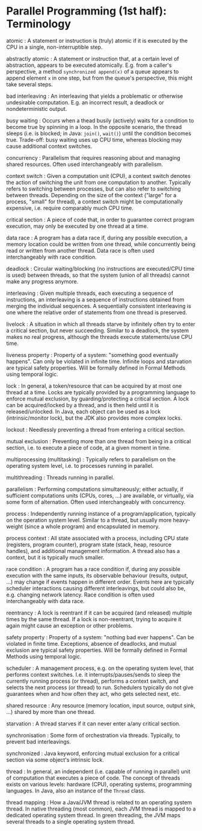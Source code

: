 # Parallel Programming (1st half): Terminology

atomic
:   A statement or instruction is (truly) atomic if it is executed by the CPU in a single, non-interruptible step.

abstractly atomic
:   A statement or instruction that, at a certain level of abstraction, appears to be executed atomically. E.g. from a caller's perspective, a method `synchronized append(x)` of a queue appears to append element `x` in one step, but from the queue's perspective, this might take several steps.

bad interleaving
:   An interleaving that yields a problematic or otherwise undesirable computation. E.g. an incorrect result, a deadlock or nondeterministic output.

busy waiting
:   Occurs when a thead busily (actively) waits for a condition to become true by spinning in a loop. In the opposite scenario, the thread sleeps (i.e. is blocked; in Java: `join()`, `wait()`) until the condition becomes true. Trade-off: busy waiting uses up CPU time, whereas blocking may cause additional context switches.

concurrency
:   Parallelism that requires reasoning about and managing shared resources. Often used interchangeably with parallelism.

context switch
:   Given a computation unit (CPU), a context switch denotes the action of switching the unit from one computation to another. Typically refers to switching between processes, but can also refer to switching between threads. Depending on the size of the context ("large" for a process, "small" for thread), a context switch might be computationally expensive, i.e. require comparably much CPU time.

critical section
:   A piece of code that, in order to guarantee correct program execution, may only be executed by one thread at a time.

data race
:   A program has a data race if, during any possible execution, a memory location could be written from one thread, while concurrently being read or written from another thread. Data race is often used interchangeably with race condition.

deadlock
:   Circular waiting/blocking (no instructions are executed/CPU time is used) between threads, so that the system (union of all threads) cannot make any progress anymore.

interleaving
:   Given multiple threads, each executing a sequence of instructions, an interleaving is a sequence of instructions obtained from merging the individual sequences. A sequentially consistent interleaving is one where the relative order of statements from one thread is preserved.

livelock
:   A situation in which all threads starve by infinitely often try to enter a critical section, but never succeeding. Similar to a deadlock, the system makes no real progress, although the threads execute statements/use CPU time.

liveness property
:   Property of a system: "something good eventually happens". Can only be violated in infinite time. Infinite loops and starvation are typical safety properties. Will be formally defined in Formal Methods using temporal logic.

lock
:   In general, a token/resource that can be acquired by at most one thread at a time. Locks are typically provided by a programming language to enforce mutual exclusion, by guarding/protecting a critical section. A lock can be acquired/locked by a thread, and is then held until it is released/unlocked. In Java, each object can be used as a lock (intrinsic/monitor lock), but the JDK also provides more complex locks.

lockout
:   Needlessly preventing a thread from entering a critical section.

mutual exclusion
:   Preventing more than one thread from being in a critical section, i.e. to execute a piece of code, at a given moment in time.

multiprocessing (multitasking)
:   Typically refers to parallelism on the operating system level, i.e. to processes running in parallel.

multithreading
:   Threads running in parallel.

parallelism
:   Performing computations simultaneously; either actually, if sufficient computations units (CPUs, cores, ...) are available, or virtually, via some form of alternation. Often used interchangeably with concurrency.

process
:   Independently running instance of a program/application, typically on the operation system level. Similar to a thread, but usually more heavy-weight (since a whole program) and encapsulated in memory.

process context
:   All state associated with a process, including CPU state (registers, program counter), program state (stack, heap, resource handles), and additional management information. A thread also has a context, but it is typically much smaller.

race condition
:   A program has a race condition if, during any possible execution with the same inputs, its observable behaviour (results, output, ...) may change if events happen in different order. Events here are typically scheduler interactions causing different interleavings, but could also be, e.g. changing network latency. Race condition is often used interchangeably with data race.

reentrancy
:   A lock is reentrant if it can be acquired (and released) multiple times by the same thread. If a lock is non-reentrant, trying to acquire it again might cause an exception or other problems.

safety property
:   Property of a system: "nothing bad ever happens". Can be violated in finite time. Exceptions, absence of deadlocks, and mutual exclusion are typical safety properties. Will be formally defined in Formal Methods using temporal logic.

scheduler
:   A management process, e.g. on the operating system level, that performs context switches. I.e. it interrupts/pauses/sends to sleep the currently running process (or thread), performs a context switch, and selects the next process (or thread) to run. Schedulers typically do not give guarantees when and how often they act, who gets selected next, etc.

shared resource
:   Any resource (memory location, input source, output sink, ...) shared by more than one thread.

starvation
:   A thread starves if it can never enter a/any critical section.

synchronisation
:   Some form of orchestration via threads. Typically, to prevent bad interleavings.

synchronized
:   Java keyword, enforcing mutual exclusion for a critical section via some object's intrinsic lock.

thread
:   In general, an independent (i.e. capable of running in parallel) unit of computation that executes a piece of code. The concept of threads exists on various levels: hardware (CPU), operating systems, programming languages. In Java, also an instance of the `Thread` class.

thread mapping
:   How a Java/JVM thread is related to an operating system thread. In native threading (most common), each JVM thread is mapped to a dedicated operating system thread. In green threading, the JVM maps several threads to a single operating system thread.
